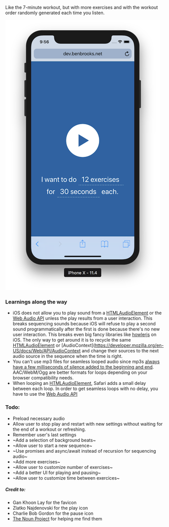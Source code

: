 Like the 7-minute workout, but with more exercises and with the workout order randomly generated each time you listen.

![screenshot](screenshot.png)

### Learnings along the way
* iOS does not allow you to play sound from a [HTMLAudioElement](https://developer.mozilla.org/en-US/docs/Web/HTML/Element/audio) or the [Web Audio API](https://developer.mozilla.org/en-US/docs/Web/API/Web_Audio_API) unless the play results from a user interaction. This breaks sequencing sounds because iOS will refuse to play a second sound programmatically after the first is done because there's no new user interaction. This breaks even big fancy libraries like [howlerjs](https://howlerjs.com/) on iOS. The only way to get around it is to recycle the same [HTMLAudioElement](https://developer.mozilla.org/en-US/docs/Web/HTML/Element/audio) or [AudioContext](https://developer.mozilla.org/en-US/docs/Web/API/AudioContext and change their sources to the next audio source in the sequence when the time is right.
* You can't use mp3 files for seamless looped audio since mp3s [always have a few milliseconds of silence added to the beginning and end](http://lame.sourceforge.net/tech-FAQ.txt). AAC/WebM/Ogg are better formats for loops depending on your browser compatibility needs.
* When looping an [HTMLAudioElement](https://developer.mozilla.org/en-US/docs/Web/HTML/Element/audio), Safari adds a small delay between each loop. In order to get seamless loops with no delay, you have to use the [Web Audio API](https://developer.mozilla.org/en-US/docs/Web/API/Web_Audio_API)

### Todo:
* Preload necessary audio
* Allow user to stop play and restart with new settings without waiting for the end of a workout or refreshing.
* Remember user's last settings
* ~Add a selection of background beats~
* ~Allow user to start a new sequence~
* ~Use promises and async/await instead of recursion for sequencing audio~
* ~Add more exercises~
* ~Allow user to customize number of exercises~
* ~Add a better UI for playing and pausing~
* ~Allow user to customize time between exercices~

##### Credit to: 
* Gan Khoon Lay for the favicon
* Zlatko Najdenovski for the play icon
* Charlie Bob Gordon for the pause icon
* [The Noun Project](https://thenounproject.com) for helping me find them
